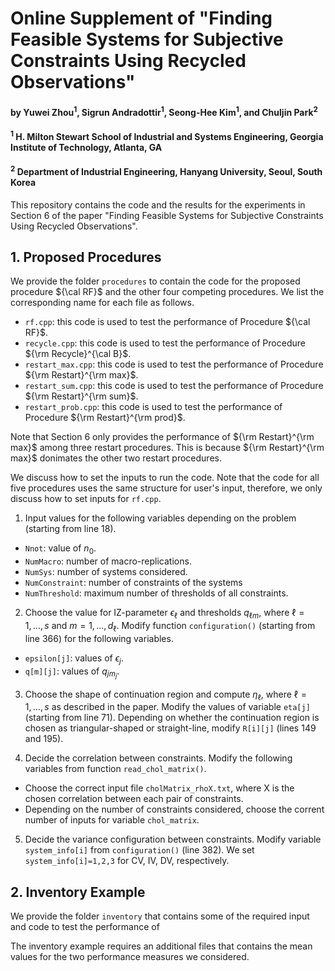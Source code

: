 # Online Supplement of "Finding Feasible Systems for Subjective Constraints Using Recycled Observations"

#### by Yuwei Zhou<sup>1</sup>, Sigrun Andradottir<sup>1</sup>, Seong-Hee Kim<sup>1</sup>, and Chuljin Park<sup>2</sup>

#### <sup>1</sup> H. Milton Stewart School of Industrial and Systems Engineering, Georgia Institute of Technology, Atlanta, GA

#### <sup>2</sup> Department of Industrial Engineering, Hanyang University, Seoul, South Korea

This repository contains the code and the results for the experiments in Section 6 of the paper "Finding Feasible Systems for Subjective Constraints Using Recycled Observations".

## 1. Proposed Procedures

We provide the folder `procedures` to contain the code for the proposed procedure ${\cal RF}$ and the other four competing procedures. We list the corresponding name for each file as follows.

* `rf.cpp`: this code is used to test the performance of Procedure ${\cal RF}$.
* `recycle.cpp`: this code is used to test the performance of Procedure ${\rm Recycle}^{\cal B}$.
* `restart_max.cpp`: this code is used to test the performance of Procedure ${\rm Restart}^{\rm max}$.
* `restart_sum.cpp`: this code is used to test the performance of Procedure ${\rm Restart}^{\rm sum}$.
* `restart_prob.cpp`: this code is used to test the performance of Procedure ${\rm Restart}^{\rm prod}$.

Note that Section 6 only provides the performance of ${\rm Restart}^{\rm max}$ among three restart procedures. This is because 
${\rm Restart}^{\rm max}$ donimates the other two restart procedures. 

We discuss how to set the inputs to run the code. Note that the code for all five procedures uses the same structure for user's input, therefore, we only discuss how to set inputs for `rf.cpp`.
1. Input values for the following variables depending on the problem (starting from line 18). 
  * `Nnot`: value of $n_0$.
  * `NumMacro`: number of macro-replications.
  * `NumSys`: number of systems considered.
  * `NumConstraint`: number of constraints of the systems
  * `NumThreshold`: maximum number of thresholds of all constraints.
  
2. Choose the value for IZ-parameter $\epsilon_\ell$ and thresholds $q_{\ell m}$, where 
$\ell=1,\ldots,s$ and $m=1,\ldots,d_\ell$. Modify function `configuration()` (starting from line 366) for the following variables. 
  * `epsilon[j]`: values of $\epsilon_j$.
  * `q[m][j]`: values of $q_{j m_j}$.
  
3. Choose the shape of continuation region and compute $\eta_\ell$, where 
$\ell=1,\ldots,s$ as described in the paper. Modify the values of variable `eta[j]` (starting from line 71). Depending on whether the continuation region is chosen as triangular-shaped or straight-line, modify `R[i][j]` (lines 149 and 195). 

4. Decide the correlation between constraints. Modify the following variables from function `read_chol_matrix()`. 
  * Choose the correct input file `cholMatrix_rhoX.txt`, where X is the chosen correlation between each pair of constraints. 
  * Depending on the number of constraints considered, choose the corrent number of inputs for variable `chol_matrix`.

5. Decide the variance configuration between constraints. Modify variable `system_info[i]` from `configuration()` (line 382). We set `system_info[i]=1,2,3` for CV, IV, DV, respectively.  

## 2. Inventory Example

We provide the folder `inventory` that contains some of the required input and code to test the performance of 

The inventory example requires an additional files that contains the mean values for the two performance measures we considered. 
